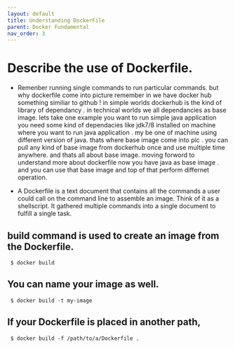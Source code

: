 ```yaml
---
layout: default
title: Understanding DockerFile
parent: Docker Fundamental
nav_order: 3
---
```


# Describe the use of Dockerfile. 

- Remenber running single commands to run particular commands. but why dockerfile come into picture remember in we have docker hub something similiar to github ! 
in simple worlds dockerhub is the kind of library of dependancy . in technical worlds we all dependancies as base image. lets take one example you want to run simple java application you need some kind of dependacies like jdk7/8 installed on machine where you want to run java application . my be one of machine using different version of java. thats where base image come into pic . you can pull any kind of base image from dockerhub once and use multiple time anywhere. and thats all about base image. moving forword to understand more about dockerfile now  you have java as base image . and you can use that base image and top of that perform differnet operation.

- A Dockerfile is a text document that contains all the commands a user could call on the command line to assemble an image.
Think of it as a shellscript. It gathered multiple commands into a single document to fulfill a single task.


## build command is used to create an image from the Dockerfile.

```
 $ docker build 
```
## You can name your image as well.
```
 $ docker build -t my-image 
```
## If your Dockerfile is placed in another path,
```
 $ docker build -f /path/to/a/Dockerfile . 
 ```

